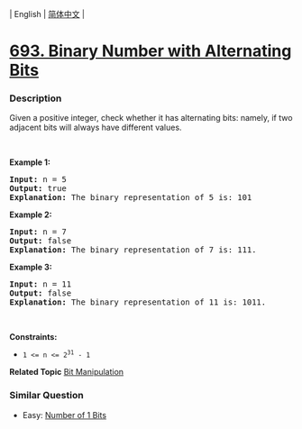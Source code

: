 | English | [简体中文](README.md) |

# [693. Binary Number with Alternating Bits](https://leetcode-cn.com/problems/binary-number-with-alternating-bits)
 ### Description
<p>Given a positive integer, check whether it has alternating bits: namely, if two adjacent bits will always have different values.</p>

<p>&nbsp;</p>
<p><strong>Example 1:</strong></p>

<pre>
<strong>Input:</strong> n = 5
<strong>Output:</strong> true
<strong>Explanation:</strong> The binary representation of 5 is: 101
</pre>

<p><strong>Example 2:</strong></p>

<pre>
<strong>Input:</strong> n = 7
<strong>Output:</strong> false
<strong>Explanation:</strong> The binary representation of 7 is: 111.</pre>

<p><strong>Example 3:</strong></p>

<pre>
<strong>Input:</strong> n = 11
<strong>Output:</strong> false
<strong>Explanation:</strong> The binary representation of 11 is: 1011.</pre>

<p>&nbsp;</p>
<p><strong>Constraints:</strong></p>

<ul>
	<li><code>1 &lt;= n &lt;= 2<sup>31</sup> - 1</code></li>
</ul>

**Related Topic**  [Bit Manipulation](https://leetcode-cn.com/tag/bit-manipulation) 

### Similar Question
 - Easy:	[Number of 1 Bits](https://leetcode-cn.com/problems/number-of-1-bits) 
